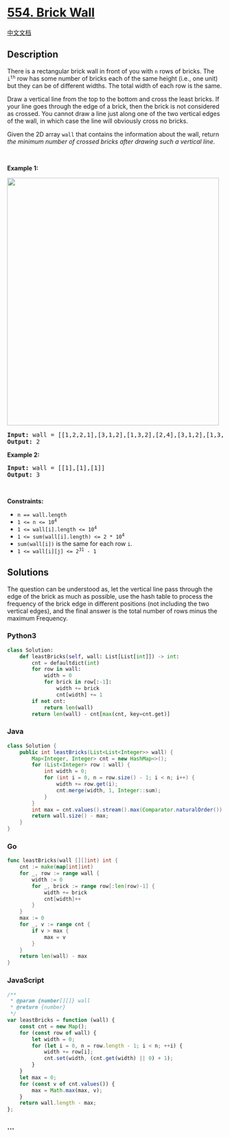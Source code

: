 # [554. Brick Wall](https://leetcode.com/problems/brick-wall)

[中文文档](/solution/0500-0599/0554.Brick%20Wall/README.md)

## Description

<p>There is a rectangular brick wall in front of you with <code>n</code> rows of bricks. The <code>i<sup>th</sup></code> row has some number of bricks each of the same height (i.e., one unit) but they can be of different widths. The total width of each row is the same.</p>

<p>Draw a vertical line from the top to the bottom and cross the least bricks. If your line goes through the edge of a brick, then the brick is not considered as crossed. You cannot draw a line just along one of the two vertical edges of the wall, in which case the line will obviously cross no bricks.</p>

<p>Given the 2D array <code>wall</code> that contains the information about the wall, return <em>the minimum number of crossed bricks after drawing such a vertical line</em>.</p>

<p>&nbsp;</p>
<p><strong class="example">Example 1:</strong></p>
<img alt="" src="https://fastly.jsdelivr.net/gh/doocs/leetcode@main/solution/0500-0599/0554.Brick%20Wall/images/cutwall-grid.jpg" style="width: 493px; height: 577px;" />
<pre>
<strong>Input:</strong> wall = [[1,2,2,1],[3,1,2],[1,3,2],[2,4],[3,1,2],[1,3,1,1]]
<strong>Output:</strong> 2
</pre>

<p><strong class="example">Example 2:</strong></p>

<pre>
<strong>Input:</strong> wall = [[1],[1],[1]]
<strong>Output:</strong> 3
</pre>

<p>&nbsp;</p>
<p><strong>Constraints:</strong></p>

<ul>
	<li><code>n == wall.length</code></li>
	<li><code>1 &lt;= n &lt;= 10<sup>4</sup></code></li>
	<li><code>1 &lt;= wall[i].length &lt;= 10<sup>4</sup></code></li>
	<li><code>1 &lt;= sum(wall[i].length) &lt;= 2 * 10<sup>4</sup></code></li>
	<li><code>sum(wall[i])</code> is the same for each row <code>i</code>.</li>
	<li><code>1 &lt;= wall[i][j] &lt;= 2<sup>31</sup> - 1</code></li>
</ul>

## Solutions

The question can be understood as, let the vertical line pass through the edge of the brick as much as possible, use the hash table to process the frequency of the brick edge in different positions (not including the two vertical edges), and the final answer is the total number of rows minus the maximum Frequency.

<!-- tabs:start -->

### **Python3**

```python
class Solution:
    def leastBricks(self, wall: List[List[int]]) -> int:
        cnt = defaultdict(int)
        for row in wall:
            width = 0
            for brick in row[:-1]:
                width += brick
                cnt[width] += 1
        if not cnt:
            return len(wall)
        return len(wall) - cnt[max(cnt, key=cnt.get)]
```

### **Java**

```java
class Solution {
    public int leastBricks(List<List<Integer>> wall) {
        Map<Integer, Integer> cnt = new HashMap<>();
        for (List<Integer> row : wall) {
            int width = 0;
            for (int i = 0, n = row.size() - 1; i < n; i++) {
                width += row.get(i);
                cnt.merge(width, 1, Integer::sum);
            }
        }
        int max = cnt.values().stream().max(Comparator.naturalOrder()).orElse(0);
        return wall.size() - max;
    }
}
```

### **Go**

```go
func leastBricks(wall [][]int) int {
	cnt := make(map[int]int)
	for _, row := range wall {
        width := 0
		for _, brick := range row[:len(row)-1] {
            width += brick
			cnt[width]++
		}
	}
	max := 0
	for _, v := range cnt {
		if v > max {
			max = v
		}
	}
	return len(wall) - max
}
```

### **JavaScript**

```js
/**
 * @param {number[][]} wall
 * @return {number}
 */
var leastBricks = function (wall) {
    const cnt = new Map();
    for (const row of wall) {
        let width = 0;
        for (let i = 0, n = row.length - 1; i < n; ++i) {
            width += row[i];
            cnt.set(width, (cnt.get(width) || 0) + 1);
        }
    }
    let max = 0;
    for (const v of cnt.values()) {
        max = Math.max(max, v);
    }
    return wall.length - max;
};
```

### **...**

```

```

<!-- tabs:end -->
